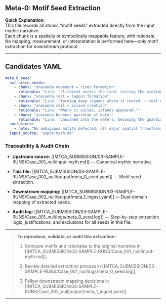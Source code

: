 ## Meta-0: Motif Seed Extraction

**Quick Explanation:**  
This file records all atomic “motif seeds” extracted directly from the input mythic narrative.  
Each chunk is a spatially or symbolically mappable feature, with rationale.  
No mapping, measurement, or interpretation is performed here—only motif extraction for downstream protocol.

---

## Candidates YAML

```yaml
meta_0_seed:
  extracted_seeds:
    - chunk: "anaconda movement = river formation"
      rationale: "Line: 'slithered across the land, carving the winding rivers' — explicit cause/effect mapping."
    - chunk: "anaconda rest = lagoon formation"
      rationale: "Line: 'forming deep lagoons where it rested' — rest corresponds to lagoon creation."
    - chunk: "anaconda coil = island creation"
      rationale: "Line: 'Where it coiled, islands appeared.'"
    - chunk: "anaconda becomes guardian of water"
      rationale: "Line: 'vanished into the waters, becoming the guardian of all depths.'"
  exclusions:
    - note: "No ambiguous motifs detected; all major spatial transformations mapped."
  input_source: "input-myth.md"
```

### Traceability & Audit Chain

- **Upstream source:** [[MTCA_SUBMISSION/03-SAMPLE-RUNS/Case_001_null/input-myth.md]] — Canonical mythic narrative.
    
- **This file:** [[MTCA_SUBMISSION/03-SAMPLE-RUNS/Case_002_null/output/meta_0_seed.yaml]] — Motif seed extraction.
    
- **Downstream mapping:** [[MTCA_SUBMISSION/03-SAMPLE-RUNS/Case_002_null/output/meta_1_ingest.yaml]] — Dual-domain mapping of extracted seeds.
    
- **Audit log:** [[MTCA_SUBMISSION/03-SAMPLE-RUNS/Case_001_null/logs/meta_0_seed.log]] — Step-by-step extraction logic, justifications, and exclusions for all seeds in this file.
    

---

> **To reproduce, validate, or audit this extraction:**
> 
> 1. Compare motifs and rationales to the original narrative in [[MTCA_SUBMISSION/03-SAMPLE-RUNS/Case_001_null/input-myth.md]].
>     
> 2. Review detailed extraction process in [[MTCA_SUBMISSION/03-SAMPLE-RUNS/Case_001_null/logs/meta_0_seed.log]].
>     
> 3. Follow downstream mapping decisions in [[MTCA_SUBMISSION/03-SAMPLE-RUNS/Case_002_null/output/meta_1_ingest.yaml]].

---
